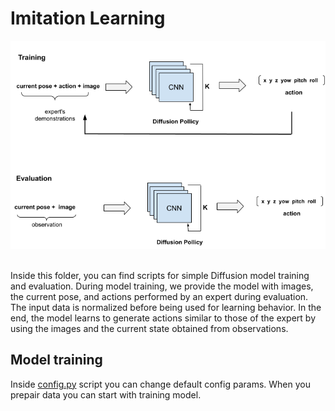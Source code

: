 # Imitation Learning

<div align='center'>
    <img src="./media/training_and_evaluation.png">
</div>

</br>

Inside this folder, you can find scripts for simple Diffusion model training and evaluation. During model training, we provide the model with images, the current pose, and actions performed by an expert during evaluation. The input data is normalized before being used for learning behavior. In the end, the model learns to generate actions similar to those of the expert by using the images and the current state obtained from observations.

## Model training
Inside [config.py](imitation/common/config.py) script you can change default config params. When you prepair data you can start with training model.